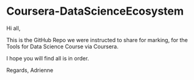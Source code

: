 # Coursera-DataScienceEcosystem
Hi all,

This is the GitHub Repo we were instructed to share for marking, for the Tools for Data Science Course via Coursera.

I hope you will find all is in order.

Regards,
Adrienne
